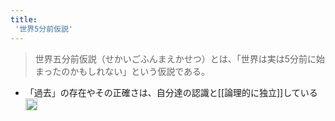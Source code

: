```yaml
---
title:
 '世界5分前仮説'
---
```


> 世界五分前仮説（せかいごふんまえかせつ）とは、「世界は実は5分前に始まったのかもしれない」という仮説である。
- 「過去」の存在やその正確さは、自分達の認識と[[論理的に独立]]している<img src='https://scrapbox.io/api/pages/blu3mo-public/「時間」を哲学する/icon' alt='「時間」を哲学する.icon' height="19.5"/>
